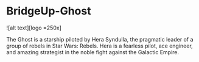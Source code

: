 # BridgeUp-Ghost

![alt text][logo =250x]

[logo]: http://www.jedinews.co.uk/wp-content/uploads/2018/01/forces-of-destiny-comic-hera.jpg "Ghost"


The Ghost is a starship piloted by Hera Syndulla, the pragmatic leader of a group of rebels in Star Wars: Rebels. Hera is a fearless pilot, ace engineer, and amazing strategist in the noble fight against the Galactic Empire.
